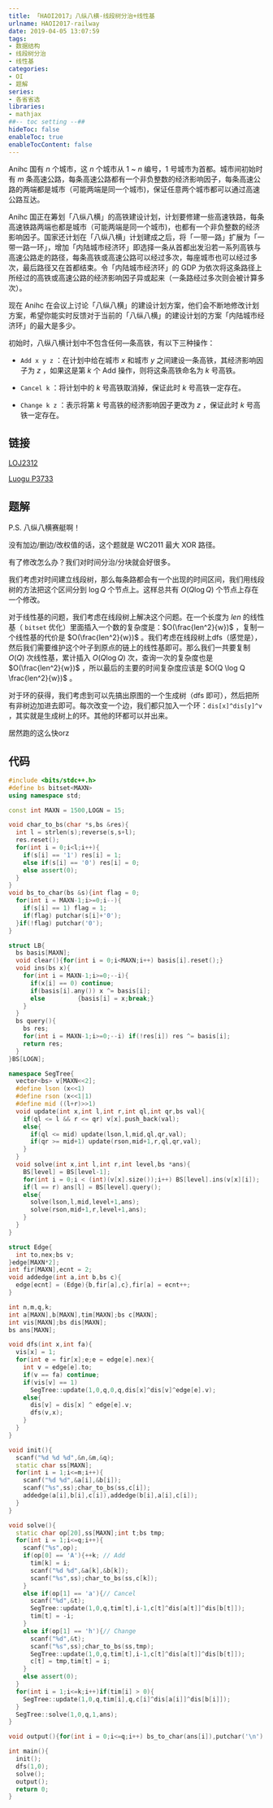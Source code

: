 ```yaml
---
title: 「HAOI2017」八纵八横-线段树分治+线性基
urlname: HAOI2017-railway
date: 2019-04-05 13:07:59
tags:
- 数据结构
- 线段树分治
- 线性基
categories:
- OI
- 题解
series:
- 各省省选
libraries:
- mathjax 
##-- toc setting --##
hideToc: false
enableToc: true
enableTocContent: false
---
```


Anihc 国有 $n$ 个城市，这 $n$ 个城市从 $1$ ~ $n$ 编号，$1$ 号城市为首都。城市间初始时有 $m$ 条高速公路，每条高速公路都有一个非负整数的经济影响因子，每条高速公路的两端都是城市（可能两端是同一个城市)，保证任意两个城市都可以通过高速公路互达。

Anihc 国正在筹划「八纵八横」的高铁建设计划，计划要修建一些高速铁路，每条高速铁路两端也都是城市（可能两端是同一个城市)，也都有一个非负整数的经济影响因子。国家还计划在「八纵八横」计划建成之后，将「一带一路」扩展为「一带一路一环」，增加「内陆城市经济环」即选择一条从首都出发沿若一系列高铁与高速公路走的路径，每条高铁或高速公路可以经过多次，每座城市也可以经过多次，最后路径又在首都结束。令「内陆城市经济环」的 GDP 为依次将这条路径上所经过的高铁或高速公路的经济影响因子异或起来（一条路经过多次则会被计算多次）。

现在 Anihc 在会议上讨论「八纵八横」的建设计划方案，他们会不断地修改计划方案，希望你能实时反馈对于当前的「八纵八横」的建设计划的方案「内陆城市经济环」的最大是多少。

初始时，八纵八横计划中不包含任何—条高铁，有以下三种操作：

- `Add x y z` ：在计划中给在城市 $x$ 和城市 $y$ 之间建设一条高铁，其经济影响因子为 $z$ ，如果这是第 $k$ 个 Add 操作，则将这条高铁命名为 $k$ 号高铁。

- `Cancel k` ：将计划中的 $k$ 号高铁取消掉，保证此时 $k$ 号高铁一定存在。

- `Change k z` ：表示将第 $k$ 号高铁的经济影响因子更改为 $z$ ，保证此时 $k$ 号高铁一定存在。

<!--more-->

## 链接

[LOJ2312](https://loj.ac/problem/2312)

[Luogu P3733](https://www.luogu.org/problemnew/show/P3733)

## 题解

P.S. 八纵八横赛艇啊！

没有加边/删边/改权值的话，这个题就是 WC2011 最大 XOR 路径。

有了修改怎么办？我们对时间分治/分块就会好很多。

我们考虑对时间建立线段树，那么每条路都会有一个出现的时间区间，我们用线段树的方法把这个区间分到 $\log Q$ 个节点上。这样总共有 $O(Q \log Q)$ 个节点上存在一个修改。

对于线性基的问题，我们考虑在线段树上解决这个问题。在一个长度为 $len$ 的线性基（ `bitset` 优化）里面插入一个数的复杂度是：$O(\frac{len^2}{w})$ ，复制一个线性基的代价是 $O(\frac{len^2}{w})$ 。我们考虑在线段树上dfs（感觉是），然后我们需要维护这个叶子到原点的链上的线性基即可。那么我们一共要复制 $O(Q)$ 次线性基，累计插入 $O(Q \log Q)$ 次，查询一次的复杂度也是 $O(\frac{len^2}{w})$ ，所以最后的主要的时间复杂度应该是 $O(Q \log Q \frac{len^2}{w})$ 。

对于环的获得，我们考虑到可以先搞出原图的一个生成树（dfs 即可），然后把所有非树边加进去即可。每次改变一个边，我们都只加入一个环：`dis[x]^dis[y]^v` ，其实就是生成树上的环。其他的环都可以并出来。

居然跑的这么快orz

## 代码

```cpp
#include <bits/stdc++.h>
#define bs bitset<MAXN>
using namespace std;

const int MAXN = 1500,LOGN = 15;

void char_to_bs(char *s,bs &res){
  int l = strlen(s);reverse(s,s+l);
  res.reset();
  for(int i = 0;i<l;i++){
    if(s[i] == '1') res[i] = 1;
    else if(s[i] == '0') res[i] = 0;
    else assert(0);
  }
}
void bs_to_char(bs &s){int flag = 0;
  for(int i = MAXN-1;i>=0;i--){
    if(s[i] == 1) flag = 1;
    if(flag) putchar(s[i]+'0');
  }if(!flag) putchar('0');
}

struct LB{
  bs basis[MAXN];
  void clear(){for(int i = 0;i<MAXN;i++) basis[i].reset();}
  void ins(bs x){
    for(int i = MAXN-1;i>=0;--i){
      if(x[i] == 0) continue;
      if(basis[i].any()) x ^= basis[i];
      else         {basis[i] = x;break;}
    }
  }
  bs query(){
    bs res;
    for(int i = MAXN-1;i>=0;--i) if(!res[i]) res ^= basis[i];
    return res;
  }
}BS[LOGN];

namespace SegTree{
  vector<bs> v[MAXN<<2];
  #define lson (x<<1)
  #define rson (x<<1|1)
  #define mid ((l+r)>>1)
  void update(int x,int l,int r,int ql,int qr,bs val){
    if(ql <= l && r <= qr) v[x].push_back(val);
    else{
      if(ql <= mid) update(lson,l,mid,ql,qr,val);
      if(qr >= mid+1) update(rson,mid+1,r,ql,qr,val);
    }
  }
  void solve(int x,int l,int r,int level,bs *ans){
    BS[level] = BS[level-1];
    for(int i = 0;i < (int)(v[x].size());i++) BS[level].ins(v[x][i]);
    if(l == r) ans[l] = BS[level].query();
    else{
      solve(lson,l,mid,level+1,ans);
      solve(rson,mid+1,r,level+1,ans);
    }
  }
}

struct Edge{
  int to,nex;bs v;
}edge[MAXN*2];
int fir[MAXN],ecnt = 2;
void addedge(int a,int b,bs c){
  edge[ecnt] = (Edge){b,fir[a],c},fir[a] = ecnt++;
}

int n,m,q,k;
int a[MAXN],b[MAXN],tim[MAXN];bs c[MAXN];
int vis[MAXN];bs dis[MAXN];
bs ans[MAXN];

void dfs(int x,int fa){
  vis[x] = 1;
  for(int e = fir[x];e;e = edge[e].nex){
    int v = edge[e].to;
    if(v == fa) continue;
    if(vis[v] == 1)
      SegTree::update(1,0,q,0,q,dis[x]^dis[v]^edge[e].v);
    else{
      dis[v] = dis[x] ^ edge[e].v;
      dfs(v,x);
    }
  }
}

void init(){
  scanf("%d %d %d",&n,&m,&q);
  static char ss[MAXN];
  for(int i = 1;i<=m;i++){
    scanf("%d %d",&a[i],&b[i]);
    scanf("%s",ss);char_to_bs(ss,c[i]);
    addedge(a[i],b[i],c[i]),addedge(b[i],a[i],c[i]);
  }
}

void solve(){
  static char op[20],ss[MAXN];int t;bs tmp;
  for(int i = 1;i<=q;i++){
    scanf("%s",op);
    if(op[0] == 'A'){++k; // Add
      tim[k] = i;
      scanf("%d %d",&a[k],&b[k]);
      scanf("%s",ss);char_to_bs(ss,c[k]);
    }
    else if(op[1] == 'a'){// Cancel
      scanf("%d",&t);
      SegTree::update(1,0,q,tim[t],i-1,c[t]^dis[a[t]]^dis[b[t]]);
      tim[t] = -i;
    }
    else if(op[1] == 'h'){// Change
      scanf("%d",&t);
      scanf("%s",ss);char_to_bs(ss,tmp);
      SegTree::update(1,0,q,tim[t],i-1,c[t]^dis[a[t]]^dis[b[t]]);
      c[t] = tmp,tim[t] = i;
    }
    else assert(0);
  }
  for(int i = 1;i<=k;i++)if(tim[i] > 0){
    SegTree::update(1,0,q,tim[i],q,c[i]^dis[a[i]]^dis[b[i]]);
  }
  SegTree::solve(1,0,q,1,ans);
}

void output(){for(int i = 0;i<=q;i++) bs_to_char(ans[i]),putchar('\n');}

int main(){
  init();
  dfs(1,0);
  solve();
  output();
  return 0;
}
```


